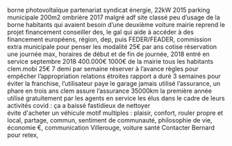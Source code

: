
borne photovoltaïque partenariat syndicat énergie, 22kW 2015
parking municipale
200m2 ombrière 2017 malgré adf site classé 
peu d’usage de la borne
habitants qui avaient besoin d’une deuxième voiture
mairie reprend le projet
financement conseiller des, le gal qui aide à accéder à des financement européens,
région, dep, puis FEDER/FEADER,
commission extra municipale pour penser les modalité 
25€ par ans cotise
réservation une journée max, horaires de début et de fin de journée,
2018
entré en service septembre 2018
400.000€ 1000€ de la mairie
tous les habitants
clem.mobi
25€
7 demi par semaine
réserver à l’avance
règles pour empêcher l’appropriation
relations étroites
rapport a duré 3 semaines 
pour éviter la franchise, l’utilisateur paye le garage
jamais utilisé l’assurance,
un phare en trois ans
clem assure l’assurance
35000km la première année
utilisé gratuitement par les agents en service
les élus dans le cadre de leurs activités
covid : ça a baissé fastidieux de nettoyer  
évite d'acheter un véhicule 
motif multiples : plaisir, confort, rouler propre et local, partage, commun, sentiment de communauté, philosophie de vie, économie €, communication Villerouge, voiture santé 
Contacter Bernard pour retex, 
